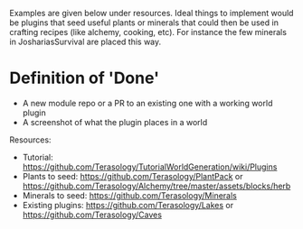 Examples are given below under resources. Ideal things to implement would be plugins that seed useful plants or minerals that could then be used in crafting recipes (like alchemy, cooking, etc). For instance the few minerals in JoshariasSurvival are placed this way.

# Definition of 'Done'

* A new module repo or a PR to an existing one with a working world plugin
* A screenshot of what the plugin places in a world

Resources:

* Tutorial: https://github.com/Terasology/TutorialWorldGeneration/wiki/Plugins
* Plants to seed: https://github.com/Terasology/PlantPack or  https://github.com/Terasology/Alchemy/tree/master/assets/blocks/herb 
* Minerals to seed: https://github.com/Terasology/Minerals
* Existing plugins: https://github.com/Terasology/Lakes or https://github.com/Terasology/Caves
